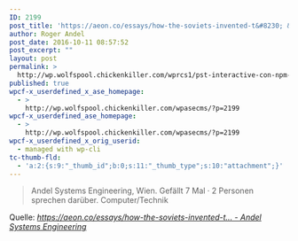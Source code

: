 ```yaml
---
ID: 2199
post_title: 'https://aeon.co/essays/how-the-soviets-invented-t&#8230; &#8211; Andel Systems Engineering'
author: Roger Andel
post_date: 2016-10-11 08:57:52
post_excerpt: ""
layout: post
permalink: >
  http://wp.wolfspool.chickenkiller.com/wprcs1/pst-interactive-con-npm-fsevents/
published: true
wpcf-x_userdefined_x_ase_homepage:
  - >
    http://wp.wolfspool.chickenkiller.com/wpasecms/?p=2199
wpcf-x_userdefined_ase_homepage:
  - >
    http://wp.wolfspool.chickenkiller.com/wpasecms/?p=2199
wpcf-x_userdefined_x_orig_userid:
  - managed with wp-cli
tc-thumb-fld:
  - 'a:2:{s:9:"_thumb_id";b:0;s:11:"_thumb_type";s:10:"attachment";}'
---
```

<blockquote>Andel Systems Engineering, Wien. Gefällt 7 Mal · 2 Personen sprechen darüber. Computer/Technik</blockquote>
Quelle: <em><a href="https://www.facebook.com/permalink.php?story_fbid=1596144124013894&amp;id=1543606505934323&amp;notif_t=notify_me_page&amp;notif_id=1476890013953203">https://aeon.co/essays/how-the-soviets-invented-t... - Andel Systems Engineering</a></em>